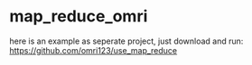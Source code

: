 # map_reduce_omri



here is an example as seperate project, just download and run: https://github.com/omri123/use_map_reduce
